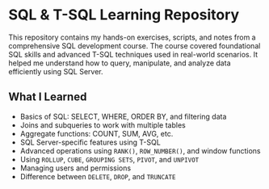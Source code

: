 # SQL & T-SQL Learning Repository

This repository contains my hands-on exercises, scripts, and notes from a comprehensive SQL development course. The course covered foundational SQL skills and advanced T-SQL techniques used in real-world scenarios. It helped me understand how to query, manipulate, and analyze data efficiently using SQL Server.

##  What I Learned

- Basics of SQL: SELECT, WHERE, ORDER BY, and filtering data
- Joins and subqueries to work with multiple tables
- Aggregate functions: COUNT, SUM, AVG, etc.
- SQL Server-specific features using T-SQL
- Advanced operations using `RANK()`, `ROW_NUMBER()`, and window functions
- Using `ROLLUP`, `CUBE`, `GROUPING SETS`, `PIVOT`, and `UNPIVOT`
- Managing users and permissions
- Difference between `DELETE`, `DROP`, and `TRUNCATE`
